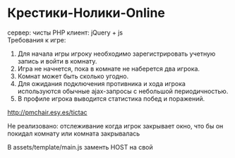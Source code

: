 # Крестики-Нолики-Online
сервер: чисты PHP  клиент: jQuery + js  
Требования к игре:
1.	Для начала игры игроку необходимо зарегистрировать учетную запись и войти в комнату.
2.	Игра не начнется, пока в комнате не наберется два игрока.
3.	Комнат может быть сколько угодно.
4.	Для ожидания подключения противника и хода игрока используются обычные ajax-запросы с небольшой периодичностью.
5.	В профиле игрока выводится статистика побед и поражений.

http://pmchair.esy.es/tictac

Не реализовано: отслеживание когда игрок закрывает окно, что бы он покидал комнату или комната закрывалась

В assets/template/main.js заменть HOST на свой
